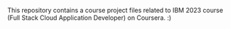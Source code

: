 This repository contains a course project files related to IBM 2023 course (Full Stack Cloud Application Developer) on Coursera. :)
